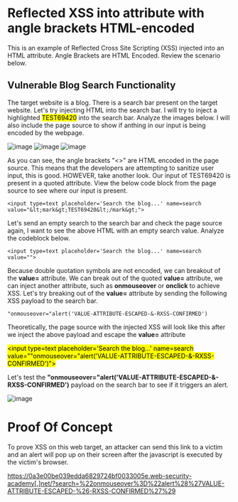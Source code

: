 <h1>Reflected XSS into attribute with angle brackets HTML-encoded</h1>

This is an example of Reflected Cross Site Scripting (XSS) injected into an HTML attribute. Angle Brackets are HTML Encoded. Review the scenario below.

<h2>Vulnerable Blog Search Functionality</h2>

The target website is a blog. There is a search bar present on the target website. Let's try injecting HTML into the search bar. I will try to inject a highlighted <mark>TEST69420</mark> into the search 
bar. Analyze the images below. I will also include the page source to show if anthing in our input is being encoded by the webpage.

![image](https://github.com/user-attachments/assets/b17c379a-9520-4ab5-ace2-ec38945f09a3)
![image](https://github.com/user-attachments/assets/6b125864-4ef3-49cd-b715-7ba433421325)
![image](https://github.com/user-attachments/assets/751740ae-de49-4f02-932a-c8a56f1ce6aa)

As you can see, the angle brackets "<>" are HTML encoded in the page source. This means that the developers are attempting to sanitize user input, this is good. HOWEVER, take another look. Our input of
TEST69420 is present in a quoted attribute. View the below code block from the page source to see where our input is present.

```
<input type=text placeholder='Search the blog...' name=search value="&lt;mark&gt;TEST69420&lt;/mark&gt;">
```

Let's send an empty search to the search bar and check the page source again, I want to see the above HTML with an empty search value. Analyze the codeblock below.

```
<input type=text placeholder='Search the blog...' name=search value="">
```

Because double quotation symbols are not encoded, we can breakout of the **value=** attribute. We can break out of the quoted **value=** attribute, we can inject another attribute, such as 
**onmouseover** or **onclick** to achieve XSS. Let's try breaking out of the **value=** attribute by sending the following XSS payload to the search bar.

```
"onmouseover="alert('VALUE-ATTRIBUTE-ESCAPED-&-RXSS-CONFIRMED')
```

Theoretically, the page source with the injected XSS will look like this after we inject the above payload and escape the **value=** attribute


<mark><input type=text placeholder='Search the blog...' name=search value=""onmouseover="alert('VALUE-ATTRIBUTE-ESCAPED-&-RXSS-CONFIRMED')"></mark>


Let's test the **"onmouseover="alert('VALUE-ATTRIBUTE-ESCAPED-&-RXSS-CONFIRMED')** payload on the search bar to see if it triggers an alert.

![image](https://github.com/user-attachments/assets/7842ad93-d346-4899-ac05-988ff2e9f325)


<h1>Proof Of Concept</h1>

To prove XSS on this web target, an attacker can send this link to a victim and an alert will pop up on their screen after the javascript is executed by the victim's browser.

https://0a3e00be039edda6829724bf0033005e.web-security-academy[.]net/?search=%22onmouseover%3D%22alert%28%27VALUE-ATTRIBUTE-ESCAPED-%26-RXSS-CONFIRMED%27%29

